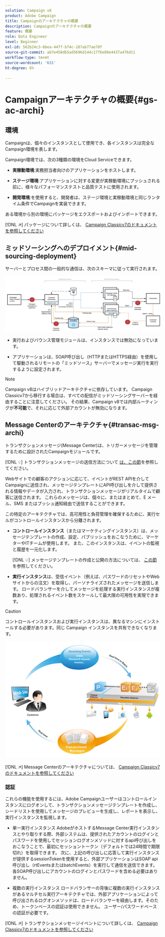 ```yaml
---
solution: Campaign v8
product: Adobe Campaign
title: Campaignのアーキテクチャの概要
description: Campaignのアーキテクチャの概要
feature: 概要
role: Data Engineer
level: Beginner
exl-id: 562b24c3-6bea-447f-b74c-187ab77ae78f
source-git-commit: ab7e458db5ad5696d144c17f6e89e4437a476d11
workflow-type: tm+mt
source-wordcount: '631'
ht-degree: 6%

---
```


# Campaignアーキテクチャの概要{#gs-ac-archi}

## 環境

Campaignは、個々のインスタンスとして使用でき、各インスタンスは完全なCampaign環境を表します。

Campaign環境では、次の3種類の環境をCloud Serviceできます。

* **実稼動環境**:実務担当者向けのアプリケーションをホストします。

* **ステージ環境**:アプリケーションに対する変更が実稼動環境にプッシュされる前に、様々なパフォーマンステストと品質テストに使用されます。

* **開発環境**:を使用すると、開発者は、ステージ環境と実稼動環境と同じランタイム条件でCampaignを実装できます。

ある環境から別の環境にパッケージをエクスポートおよびインポートできます。

[!DNL :arrow_upper_right:] パッケージについて詳しくは、 [Campaign Classicv7のドキュメントを参照してください](https://experienceleague.adobe.com/docs/campaign-classic/using/getting-started/administration-basics/working-with-data-packages.html)

## ミッドソーシングへのデプロイメント{#mid-sourcing-deployment}

サーバーとプロセス間の一般的な通信は、次のスキーマに従って実行されます。

![](assets/architecture.png)

* 実行およびバウンス管理モジュールは、インスタンスでは無効になっています。

* アプリケーションは、SOAP呼び出し（HTTPまたはHTTPS経由）を使用して駆動されるリモートの「ミッドソース」サーバーでメッセージ実行を実行するように設定されます。

>[!NOTE]
>
> Campaign v8はハイブリッドアーキテクチャに依存しています。 Campaign Classicv7から移行する場合は、すべての配信がミッドソーシングサーバーを経由することに注意してください。
> その結果、Campaign v8では内部ルーティングが&#x200B;**不可能**&#x200B;で、それに応じて外部アカウントが無効になります。

## Message Centerのアーキテクチャ{#transac-msg-archi}

トランザクションメッセージ(Message Center)は、トリガーメッセージを管理するために設計されたCampaignモジュールです。

[!DNL :bulb:] トランザクションメッセージの送信方法について [は、この節](../send/transactional.md)を参照してください。

Webサイトでの顧客のアクションに応じて、イベントがREST APIを介してCampaignに送信され、メッセージテンプレートにAPI呼び出しを介して提供される情報やデータが入力され、トランザクションメッセージがリアルタイムで顧客に送信されます。 これらのメッセージは、個々に、またはまとめて、E メール、SMS またはプッシュ通知経由で送信することができます。

この特定のアーキテクチャでは、高可用性と負荷管理を確保するために、実行セルがコントロールインスタンスから分離されます。

* **コントロールインスタンス**（またはマーケティングインスタンス）は、メッセージテンプレートの作成、設定、パブリッシュをおこなうために、マーケターやITチームが使用します。 また、このインスタンスは、イベントの監視と履歴を一元化します。

   [!DNL :bulb:] メッセージテンプレートの作成と公開の方法については、 [この節](../send/transactional.md)を参照してください。

* **実行インスタンス**&#x200B;は、受信イベント（例えば、パスワードのリセットやWebサイトからの注文）を取得し、パーソナライズされたメッセージを送信します。 ロードバランサーを介してメッセージを処理する実行インスタンスが複数あり、処理されるイベント数をスケールして最大限の可用性を実現できます。

>[!CAUTION]
>
>コントロールインスタンスおよび実行インスタンスは、異なるマシンにインストールする必要があります。同じ Campaign インスタンスを共有できなくなります。

![](assets/messagecenter_diagram.png)

[!DNL :arrow_upper_right:] Message Centerのアーキテクチャについては、 [Campaign Classicv7のドキュメントを参照してください](https://experienceleague.adobe.com/docs/campaign-classic/using/transactional-messaging/introduction/transactional-messaging-architecture.html?lang=en#transactional-messaging)

### 認証

これらの機能を使用するには、Adobe Campaignユーザーはコントロールインスタンスにログオンして、トランザクションメッセージテンプレートを作成し、シードリストを使用してメッセージのプレビューを生成し、レポートを表示し、実行インスタンスを監視します。

* 単一実行インスタンス
AdobeがホストするMessage Center実行インスタンスとやり取りする際、外部システムは、提供されたアカウントのログインとパスワードを使用してセッションログオンメソッドに対するapi呼び出しをおこなうことで、最初にセッショントークン（デフォルトでは24時間で期限切れ）を取得できます。
次に、上記の呼び出しに応答して実行インスタンスが提供するsessionTokenを使用すると、外部アプリケーションはSOAP api呼び出し（rtEventsまたはbatchEvents）を実行して通信を送信できます。各SOAP呼び出しにアカウントのログインとパスワードを含める必要はありません。

* 複数の実行インスタンス
ロードバランサーの背後に複数の実行インスタンスがあるマルチセル実行アーキテクチャでは、外部アプリケーションによって呼び出されるログオンメソッドは、ロードバランサーを経由します。そのため、トークンベースの認証は使用できません。 ユーザー/パスワードベースの認証が必要です。

[!DNL :arrow_upper_right:] トランザクションメッセージイベントについて詳しくは、 [Campaign Classicv7のドキュメントを参照してください](https://experienceleague.adobe.com/docs/campaign-classic/using/transactional-messaging/introduction/event-description.html?lang=en#about-transactional-messaging-datamodel)